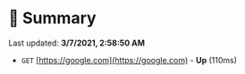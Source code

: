 # 📖 Summary
Last updated: **3/7/2021, 2:58:50 AM**

- `GET` [https://google.com](https://google.com) - **Up** (110ms)
